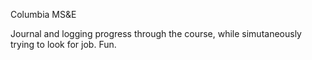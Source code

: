 Columbia MS&E

Journal and logging progress through the course, while simutaneously trying to look for job. Fun.
